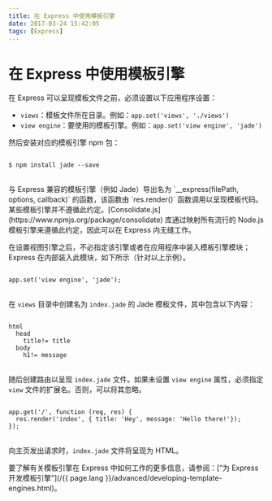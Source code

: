 ```yaml
---
title: 在 Express 中使用模板引擎
date: 2017-03-24 15:42:05
tags: [Express]
---
```


# 在 Express 中使用模板引擎

在 Express 可以呈现模板文件之前，必须设置以下应用程序设置：

* `views`：模板文件所在目录。例如：`app.set('views', './views')`
* `view engine`：要使用的模板引擎。例如：`app.set('view engine', 'jade')`

然后安装对应的模板引擎 npm 包：

<pre>
<code class="language-sh" translate="no">
$ npm install jade --save
</code>
</pre>

<div class="doc-box doc-notice" markdown="1">
与 Express 兼容的模板引擎（例如 Jade）导出名为 `__express(filePath, options, callback)` 的函数，该函数由 `res.render()` 函数调用以呈现模板代码。
某些模板引擎并不遵循此约定。[Consolidate.js](https://www.npmjs.org/package/consolidate) 库通过映射所有流行的 Node.js 模板引擎来遵循此约定，因此可以在 Express 内无缝工作。
</div>

在设置视图引擎之后，不必指定该引擎或者在应用程序中装入模板引擎模块；Express 在内部装入此模块，如下所示（针对以上示例）。

<pre>
<code class="language-javascript" translate="no">
app.set('view engine', 'jade');
</code>
</pre>

在 `views` 目录中创建名为 `index.jade` 的 Jade 模板文件，其中包含以下内容：

<pre>
<code class="language-javascript" translate="no">
html
  head
    title!= title
  body
    h1!= message
</code>
</pre>

随后创建路由以呈现 `index.jade` 文件。如果未设置 `view engine` 属性，必须指定 `view` 文件的扩展名。否则，可以将其忽略。

<pre>
<code class="language-javascript" translate="no">
app.get('/', function (req, res) {
  res.render('index', { title: 'Hey', message: 'Hello there!'});
});
</code>
</pre>

向主页发出请求时，`index.jade` 文件将呈现为 HTML。


要了解有关模板引擎在 Express 中如何工作的更多信息，请参阅：[“为 Express 开发模板引擎”](/{{ page.lang }}/advanced/developing-template-engines.html)。
